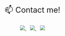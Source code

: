<!-- 

	


</p>
<p align='right'>
  <a href="https://www.linkedin.com/in/rebecca-burch/">
    <img src="https://img.shields.io/badge/linkedin-%230077B5.svg?&style=for-the-badge&logo=linkedin&logoColor=white" />
  </a>&nbsp;&nbsp;
   <a href="https://twitter.com/thinkLikeADev">
    <img src="https://img.shields.io/badge/twitter-%231DA1F2.svg?&style=for-the-badge&logo=twitter&logoColor=white" />
  </a>&nbsp;&nbsp;
     <a href="mailto:rebecca.burch.stu@gmail.com">
 <img src="https://img.shields.io/badge/gmail-D14836?&style=for-the-badge&logo=gmail&logoColor=white" />
	</a>
</p>

<div style="height: 25px"></div><div style="height: 25px"></div>

# Hi there 👋 I'm Rebecca! (she/her)


<div style="height: 25px"></div>

🐶 Dog lover and coder

✈️ I love to travel

🇮🇹 I have dual citizenship, American and Italian 🇺🇸

🎨 I'm really interested in **design** as well.


<br />

<br />

## Recent Projects

### DotCot
#### I worked with other 6 developers to create an MVP for a financial startup.

----------------------

👉 **[click me](https://peaceful-woodland-39661.herokuapp.com/welcome) 👈** for the live site

<img height='400px' src='https://s3.us-west-2.amazonaws.com/secure.notion-static.com/9e5e8a3b-d57e-43d0-b8e0-a533b4f31add/ezgif.com-gif-maker.gif?X-Amz-Algorithm=AWS4-HMAC-SHA256&X-Amz-Content-Sha256=UNSIGNED-PAYLOAD&X-Amz-Credential=AKIAT73L2G45EIPT3X45%2F20220715%2Fus-west-2%2Fs3%2Faws4_request&X-Amz-Date=20220715T023736Z&X-Amz-Expires=86400&X-Amz-Signature=006870ed5bd3b87ef96a030cdf29fcc7f36e737688a5a55f7018db20f78a118d&X-Amz-SignedHeaders=host&response-content-disposition=filename%20%3D%22ezgif.com-gif-maker.gif%22&x-id=GetObject' />


<br/>

<details>

DotCot is a platform designed to match startups with potential investors. Investors can share a link with founders who can then create their pitch.
	
Tools: Heroku, MongoDB, NodeJS, React

Contributions

-   Automating the CI/CD pipeline using Github Actions
-   Creating and maintaining the technical design document
-   Managing builds and trouble shooting build failures
</details>








<br />

### Landing page with CMS!

----------------------

👉 **[click me](https://611fe2af078200c9bb89633e--apiary-project.netlify.app/#/) 👈** for the live site

A landing page to market practicum students to companies. I worked with three other students on a globally distributed team.



<img height='400px' src='https://s3.us-west-2.amazonaws.com/secure.notion-static.com/6afde96d-e029-406a-bfb5-920ed8f50398/Screen_Shot_2021-08-20_at_12.52.17_PM.png?X-Amz-Algorithm=AWS4-HMAC-SHA256&X-Amz-Content-Sha256=UNSIGNED-PAYLOAD&X-Amz-Credential=AKIAT73L2G45EIPT3X45%2F20220715%2Fus-west-2%2Fs3%2Faws4_request&X-Amz-Date=20220715T023943Z&X-Amz-Expires=86400&X-Amz-Signature=d2fd99a12ab562fc5eff9a609a195bc286f9ee92ae02ba06dec9af2932db5934&X-Amz-SignedHeaders=host&response-content-disposition=filename%20%3D%22Screen%2520Shot%25202021-08-20%2520at%252012.52.17%2520PM.png%22&x-id=GetObject' />


<details>
	
Tools: GraphQL, Contentful CMS, React, Styled-Components, Greensock Animation Platform (gsap) 

Key contributions:

-   created content models on Contentful CMS to let the client update the content
-   Worked with Jake to set up GraphQL queries to consume the Contentful CDN data
-   created fixtures so my teammates could map over the content and create reusable components
-   animated the chat bubbles section, and created some micro animations throughout the page
-   conducted code reviews and posted how-to videos for documentation related to how to use the content models I created
-   clarified details that weren't clear with the designer and relayed the info back to the team</details>

<br/>

	
	
### Duolyfe
#### Duolyfe is a wellness app that encourages users to slow down and take a break



It's like tamagotchi, but for well-being :)
<!-- 👉[**CASE STUDY**](https://www.prashantarya.com/duolyfe)👈  -->
<!-- [Watch a demo](https://video.wixstatic.com/video/7fdafe_995f3a3f3b844b42b8bedfd18ab2d5c2/720p/mp4/file.mp4) or check out the [case study](https://www.prashantarya.com/duolyfe)! -->
<div display=flex flex-direction=row flex-wrap=wrap>
<!-- <img  height=400px src='https://static.wixstatic.com/media/7fdafe_5053b6b1fe6a4369835790f69d85da59~mv2.png/v1/fill/w_847,h_827,al_c,q_90/7fdafe_5053b6b1fe6a4369835790f69d85da59~mv2.webp' alt='picture of hand holding mobile phone' />
<div style="width: 20px;" ></div> 
<!-- <img height=400px src ="https://s3.us-west-2.amazonaws.com/secure.notion-static.com/4b0044ec-cc25-4367-985a-338f563fa3b4/Log_In.png?X-Amz-Algorithm=AWS4-HMAC-SHA256&X-Amz-Credential=AKIAT73L2G45O3KS52Y5%2F20210707%2Fus-west-2%2Fs3%2Faws4_request&X-Amz-Date=20210707T004724Z&X-Amz-Expires=86400&X-Amz-Signature=56e25444324ac3d871d719119cd022924f0e18a78d0cbce7053211070af3c1ca&X-Amz-SignedHeaders=host&response-content-disposition=filename%20%3D%22Log_In.png%22" />

<img height=400px  src ="https://s3.us-west-2.amazonaws.com/secure.notion-static.com/d795016f-c738-491d-a2ee-f021b2752a38/Options.png?X-Amz-Algorithm=AWS4-HMAC-SHA256&X-Amz-Credential=AKIAT73L2G45O3KS52Y5%2F20210707%2Fus-west-2%2Fs3%2Faws4_request&X-Amz-Date=20210707T010518Z&X-Amz-Expires=86400&X-Amz-Signature=3d25da105f35ee2ed27583c2e54363c066f06723ea26b30550c0aed549655e10&X-Amz-SignedHeaders=host&response-content-disposition=filename%20%3D%22Options.png%22" />
<img height=400px src ="https://s3.us-west-2.amazonaws.com/secure.notion-static.com/923b6192-2c7e-4ad3-9dca-d03c0f63fce8/Edit_Buddy_Confirm.png?X-Amz-Algorithm=AWS4-HMAC-SHA256&X-Amz-Credential=AKIAT73L2G45O3KS52Y5%2F20210707%2Fus-west-2%2Fs3%2Faws4_request&X-Amz-Date=20210707T010541Z&X-Amz-Expires=86400&X-Amz-Signature=bea1e6cac9ccd2e54c024f91163d853b3652a57100c08a0b6d2fa667e6442779&X-Amz-SignedHeaders=host&response-content-disposition=filename%20%3D%22Edit_Buddy_Confirm.png%22" /> 
</div>
 <br /> 
 
 <br /> 
 
 <br /> 



<br />
<br />
<br />
<br /> -->

<p align='center' style="font-size: 25px">📫 Contact me!</p>
	


</p>
<p align='center'>
  <a href="https://www.linkedin.com/in/rebecca-burch/">
    <img src="https://img.shields.io/badge/linkedin-%230077B5.svg?&style=for-the-badge&logo=linkedin&logoColor=white" />
  </a>&nbsp;&nbsp;
   <a href="https://twitter.com/thinkLikeADev">
    <img src="https://img.shields.io/badge/twitter-%231DA1F2.svg?&style=for-the-badge&logo=twitter&logoColor=white" />
  </a>&nbsp;&nbsp;
     <a href="mailto:rebecca.burch.stu@gmail.com">
 <img src="https://img.shields.io/badge/gmail-D14836?&style=for-the-badge&logo=gmail&logoColor=white" />
	</a>
</p>

<div style="height: 25px"></div><div style="height: 25px"></div>
	
